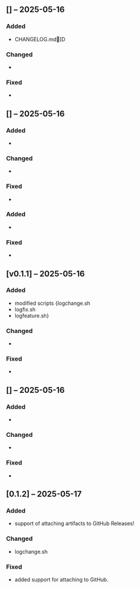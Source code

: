 
## [] – 2025-05-16
### Added
- CHANGELOG.md[D

### Changed
- 

### Fixed
- 

## [] – 2025-05-16
### Added
- 

### Changed
- 

### Fixed
- 

### Added
- 

### Fixed
- 

## [v0.1.1] – 2025-05-16
### Added
- modified scripts {logchange.sh
- logfix.sh
- logfeature.sh}

### Changed
- 

### Fixed
- 

## [] – 2025-05-16
### Added
- 

### Changed
- 

### Fixed
- 

## [0.1.2] – 2025-05-17
### Added
- support of attaching artifacts to GitHub Releases!

### Changed
- logchange.sh

### Fixed
- added support for attaching to GitHub.
